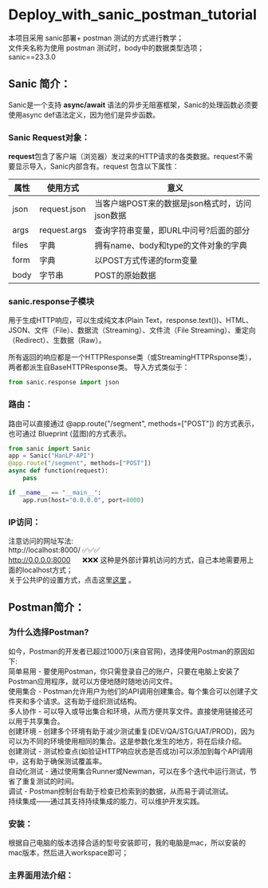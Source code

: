 # Deploy_with_sanic_postman_tutorial
本项目采用 sanic部署+ postman 测试的方式进行教学；  
文件夹名称为使用 postman 测试时，body中的数据类型选项；  
sanic==23.3.0

## Sanic 简介：  
Sanic是一个支持 **async/await** 语法的异步无阻塞框架，Sanic的处理函数必须要使用async def语法定义，因为他们是异步函数。  
### Sanic Request对象：  
**request**包含了客户端（浏览器）发过来的HTTP请求的各类数据。request不需要显示导入，Sanic内部含有。request 包含以下属性：  

| 属性   | 使用方式        | 意义                                        |
|--------|-----------------|---------------------------------------------|
| json   | request.json | 当客户端POST来的数据是json格式时，访问json数据 |
| args   | request.args | 查询字符串变量，即URL中问号?后面的部分        |
| files  | 字典            | 拥有name、body和type的文件对象的字典           |
| form   | 字典            | 以POST方式传递的form变量                     |
| body   | 字节串          | POST的原始数据                               |  
### sanic.response子模块
用于生成HTTP响应，可以生成纯文本(Plain Text，response.text())、HTML、JSON、文件（File）、数据流（Streaming）、文件流（File Streaming）、重定向（Redirect）、生数据（Raw）。  

所有返回的响应都是一个HTTPResponse类（或StreamingHTTPRsponse类），两者都派生自BaseHTTPResponse类。
导入方式类似于：  
```python
from sanic.response import json
```
### 路由：  
路由可以直接通过 @app.route("/segment", methods=["POST"]) 的方式表示，也可通过 Blueprint (蓝图)的方式表示。

```python
from sanic import Sanic
app = Sanic("HanLP-API")
@app.route("/segment", methods=["POST"])
async def function(request):
    pass

if __name__ == "__main__":
    app.run(host="0.0.0.0", port=8000)
```  
### IP访问：  
注意访问的网址写法:<br>
http://localhost:8000/   ✅✅✅<br>
http://0.0.0.0:8000 &nbsp;&nbsp;&nbsp;&nbsp; ❌❌❌ 这种是外部计算机访问的方式，自己本地需要用上面的localhost方式；  
关于公共IP的设置方式，点击这里[这里](https://github.com/peilongchencc/deploy_with_sanic_postman/blob/main/x-www-form-urlencoded/blueprint-used/%E5%88%A9%E7%94%A8%E5%85%AC%E5%85%B1IP%E8%AE%BF%E9%97%AE-%E9%99%84%E8%AE%BE%E7%BD%AE%E6%96%B9%E5%BC%8F.png)  。  
## Postman简介：  
### 为什么选择Postman?  
如今，Postman的开发者已超过1000万(来自官网)，选择使用Postman的原因如下:  
简单易用 - 要使用Postman，你只需登录自己的账户，只要在电脑上安装了Postman应用程序，就可以方便地随时随地访问文件。  
使用集合 - Postman允许用户为他们的API调用创建集合。每个集合可以创建子文件夹和多个请求。这有助于组织测试结构。  
多人协作 - 可以导入或导出集合和环境，从而方便共享文件。直接使用链接还可以用于共享集合。  
创建环境 - 创建多个环境有助于减少测试重复(DEV/QA/STG/UAT/PROD)，因为可以为不同的环境使用相同的集合。这是参数化发生的地方，将在后续介绍。  
创建测试 - 测试检查点(如验证HTTP响应状态是否成功)可以添加到每个API调用中，这有助于确保测试覆盖率。  
自动化测试 - 通过使用集合Runner或Newman，可以在多个迭代中运行测试，节省了重复测试的时间。  
调试 - Postman控制台有助于检查已检索到的数据，从而易于调试测试。  
持续集成——通过其支持持续集成的能力，可以维护开发实践。  
### 安装：  
根据自己电脑的版本选择合适的型号安装即可，我的电脑是mac，所以安装的mac版本，然后进入workspace即可；  
### 主界面用法介绍：
